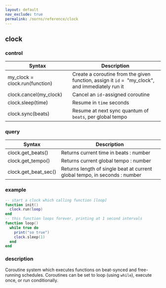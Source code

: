 ```yaml
---
layout: default
nav_exclude: true
permalink: /norns/reference/clock
---
```


## clock

### control

| Syntax                         | Description                                                                                      |
| ------------------------------ | ------------------------------------------------------------------------------------------------ |
| my_clock = clock.run(function) | Create a coroutine from the given function, assign it `id` =  "my_clock", and immediately run it |
| clock.cancel(my_clock)         | Cancel an `id`-assigned coroutine                                                                |
| clock.sleep(time)              | Resume in `time` seconds                                                                         |
| clock.sync(beats)              | Resume at next sync quantum of `beats`, per global tempo                                         |

### query

| Syntax               | Description                                                                |
| -------------------- | -------------------------------------------------------------------------- |
| clock.get_beats()    | Returns current time in beats : number                                     |
| clock.get_tempo()    | Returns current global tempo : number                                      |
| clock.get_beat_sec() | Returns length of single beat at current global tempo, in seconds : number |

### example

```lua
-- start a clock which calling function [loop]
function init()
  clock.run(loop)
end
-- this function loops forever, printing at 1 second intervals 
function loop()
  while true do
    print("so true")
    clock.sleep(1)
  end
end
```

### description

Coroutine system which executes functions on beat-synced and free-running schedules. Coroutines can be set to loop (using `while`), execute once, or run conditionally.
